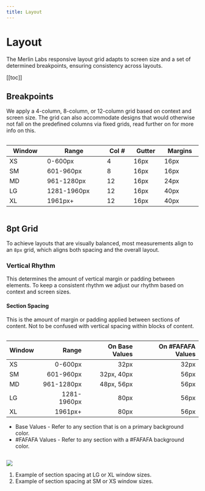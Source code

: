 ```yaml
---
title: Layout
---
```

<style>

.table-container {
overflow-x:scroll;
}

.table-container table {
display:table;
width:100%;
}

</style>

# Layout

The Merlin Labs responsive layout grid adapts to screen size and a set of determined breakpoints, ensuring consistency across layouts.

[[toc]]

## Breakpoints

We apply a 4-column, 8-column, or 12-column grid based on context and screen size. The grid can also accommodate designs that would otherwise not fall on the predefined columns via fixed grids, read further on for more info on this.

<div class='table-container'>

| Window | Range       | Col # | Gutter | Margins |
| ------ | ----------- | ----- | ------ | ------- |
| XS     | 0-600px     | 4     | 16px   | 16px    |
| SM     | 601-960px   | 8     | 16px   | 16px    |
| MD     | 961-1280px  | 12    | 16px   | 24px    |
| LG     | 1281-1960px | 12    | 16px   | 40px    |
| XL     | 1961px+     | 12    | 16px   | 40px    |

</div>

## 8pt Grid

To achieve layouts that are visually balanced, most measurements align to an `8px` grid, which aligns both spacing and the overall layout.

### Vertical Rhythm

This determines the amount of vertical margin or padding between elements. To keep a consistent rhythm we adjust our rhythm based on context and screen sizes.

#### Section Spacing

This is the amount of margin or padding applied between sections of content. Not to be confused with vertical spacing within blocks of content. 

<div class='table-container'>

| Window |       Range | On Base Values | On #FAFAFA Values |
|--------|------------:|---------------:|------------------:|
| XS     |     0-600px |           32px |              32px |
| SM     |   601-960px |     32px, 40px |              56px |
| MD     |  961-1280px |     48px, 56px |              56px |
| LG     | 1281-1960px |           80px |              56px |
| XL     |     1961px+ |           80px |              56px |

* Base Values - Refer to any section that is on a primary background color.
* #FAFAFA Values - Refer to any section with a #FAFAFA background color.

</div>

![](/images/layout-section-verticalspacing.jpg)

1. Example of section spacing at LG or XL window sizes.
2. Example of section spacing at SM or XS window sizes.
